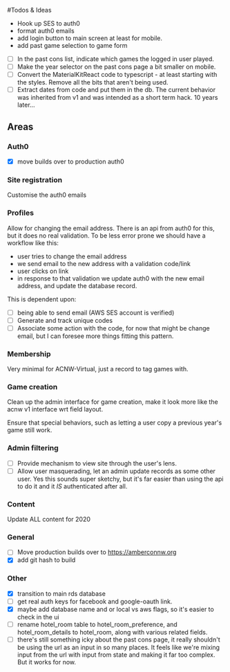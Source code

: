 #Todos & Ideas

* Hook up SES to auth0
* format auth0 emails
* add login button to main screen at least for mobile.
* add past game selection to game form


* [ ] In the past cons list, indicate which games the logged in user played.
* [ ] Make the year selector on the past cons page a bit smaller on mobile.
* [ ] Convert the MaterialKitReact code to typescript - at least starting with the styles.  Remove all the bits that aren't being used.
* [ ] Extract dates from code and put them in the db.  The current behavior was inherited from v1 and was intended as a short term hack. 10 years later...

## Areas

### Auth0

* [x] move builds over to production auth0

### Site registration

Customise the auth0 emails

### Profiles

Allow for changing the email address. There is an api from auth0 for this, but it does no real validation. To be less error prone we should have a workflow like this:

   * user tries to change the email address
   * we send email to the new address with a validation code/link
   * user clicks on link
   * in response to that validation we update auth0 with the new email address, and update the database record.
    
This is dependent upon:
  * [ ] being able to send email (AWS SES account is verified)
  * [ ] Generate and track unique codes
  * [ ] Associate some action with the code, for now that might be change email, but I can foresee more things fitting this pattern.

### Membership

Very minimal for ACNW-Virtual, just a record to tag games with.

### Game creation

Clean up the admin interface for game creation, make it look more like the acnw v1 interface wrt field layout.

Ensure that special behaviors, such as letting a user copy a previous year's game still work.

### Admin filtering

*  [ ] Provide mechanism to view site through the user's lens.
*  [ ] Allow user masquerading, let an admin update records as some other user.  Yes this sounds super sketchy, but it's far easier than using the api to do it and it *IS* authenticated after all.

### Content

Update ALL content for 2020


### General

* [ ] Move production builds over to https://amberconnw.org
* [x] add git hash to build

### Other

* [x] transition to main rds database
* [ ] get real auth keys for facebook and google-oauth link.
* [x] maybe add database name and or local vs aws flags, so it's easier to check in the ui
* [ ] rename hotel_room table to hotel_room_preference, and hotel_room_details to hotel_room, along with various related fields.
* [ ] there's still something icky about the past cons page, it really shouldn't be using the url as an input in so many places.  It feels like we're mixing input from the url with input from state and making it far too complex. But it works for now.
